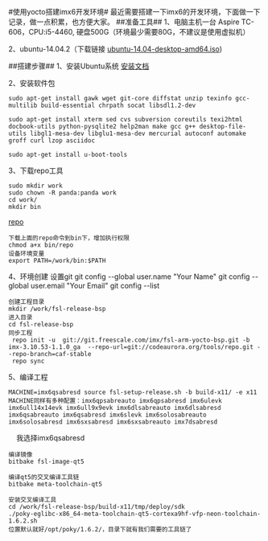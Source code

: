 #使用yocto搭建imx6开发环境#
	最近需要搭建一下imx6的开发环境，下面做一下记录，做一点积累，也方便大家。
##准备工具##
1、电脑主机一台 Aspire TC-606，CPU:i5-4460, 硬盘500G（环境最少需要80G，不建议是使用虚拟机） 

2、ubuntu-14.04.2（下载链接 [ubuntu-14.04-desktop-amd64.iso](http://old-releases.ubuntu.com/releases/14.04.2/ubuntu-14.04-desktop-amd64.iso))

##搭建步骤##
1、安装Ubuntu系统 [安装文档](https://blog.csdn.net/yonglingqin9031/article/details/80425076)

2、安装软件包

	sudo apt-get install gawk wget git-core diffstat unzip texinfo gcc-multilib build-essential chrpath socat libsdl1.2-dev
	
	sudo apt-get install xterm sed cvs subversion coreutils texi2html docbook-utils python-pysqlite2 help2man make gcc g++ desktop-file-utils libgl1-mesa-dev libglu1-mesa-dev mercurial autoconf automake groff curl lzop asciidoc
	
	sudo apt-get install u-boot-tools

3、下载repo工具

	sudo mkdir work
	sudo chown -R panda:panda work
	cd work/
	mkdir bin
	
[repo](https://github.com/wdsshy/repo-tool/blob/master/repo)
	
	下载上面的repo命令到bin下，增加执行权限
	chmod a+x bin/repo
	设备环境变量
	export PATH=/work/bin:$PATH
4、环境创建
	设置git
	git config --global user.name "Your Name"
	git config --global user.email "Your Email"
	git config --list

	创建工程目录
	mkdir /work/fsl-release-bsp
	进入目录
	cd fsl-release-bsp
	同步工程
	 repo init -u  git://git.freescale.com/imx/fsl-arm-yocto-bsp.git -b imx-3.10.53-1.1.0_ga  --repo-url=git://codeaurora.org/tools/repo.git --repo-branch=caf-stable
	 repo sync
5、编译工程

	MACHINE=imx6qsabresd source fsl-setup-release.sh -b build-x11/ -e x11
	MACHINE同样有多种配置：imx6qpsabreauto imx6qpsabresd imx6ulevk imx6ull14x14evk imx6ull9x9evk imx6dlsabreauto imx6dlsabresd imx6qsabreauto imx6qsabresd imx6slevk imx6solosabreauto imx6solosabresd imx6sxsabresd imx6sxsabreauto imx7dsabresd
    我选择imx6qsabresd
	
	编译镜像
	bitbake fsl-image-qt5
	
	编译qt5的交叉编译工具链
	bitbake meta-toolchain-qt5
	
	安装交叉编译工具
	cd /work/fsl-release-bsp/build-x11/tmp/deploy/sdk
	./poky-eglibc-x86_64-meta-toolchain-qt5-cortexa9hf-vfp-neon-toolchain-1.6.2.sh
	位置默认就好/opt/poky/1.6.2/，目录下就有我们需要的工具链了
	

	


	

	

	